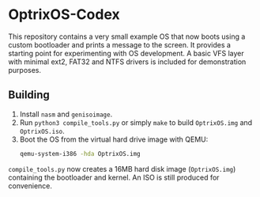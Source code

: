 # OptrixOS-Codex

This repository contains a very small example OS that now boots using a custom bootloader and prints a message to the screen. It provides a starting point for experimenting with OS development. A basic VFS layer with minimal ext2, FAT32 and NTFS drivers is included for demonstration purposes.

## Building

1. Install `nasm` and `genisoimage`.
2. Run `python3 compile_tools.py` or simply `make` to build `OptrixOS.img` and `OptrixOS.iso`.
3. Boot the OS from the virtual hard drive image with QEMU:
   ```bash
   qemu-system-i386 -hda OptrixOS.img
   ```

`compile_tools.py` now creates a 16MB hard disk image (`OptrixOS.img`) containing the bootloader and kernel. An ISO is still produced for convenience.

